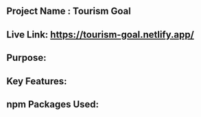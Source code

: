 ## Project Name :   Tourism Goal

## Live Link:   https://tourism-goal.netlify.app/

## Purpose:
<!-- - Facilitate seamless pet adoption through a user-friendly platform.
- Provide a comprehensive list of donation campaigns and allow users to contribute easily.
- Ensure transparency by showcasing donation progress for each campaign.
- Allow users to manage their own campaigns and view donations securely.
- Enhance user experience with features like infinite scrolling, filtering, and search.
- Enable admin control for monitoring and managing users and donations effectively. -->

## Key Features:
<!-- - Dynamic Pet Listing: Displays available pets with search and filter options by name and category.
- Infinite Scrolling: Loads more pets as users scroll, enhancing user experience.
- Donation Campaign Management: Users can view, edit, and manage their campaigns.
- Progress Bar for Donations: Displays the percentage of progress for each campaign.
- Donator Modal: View a list of donators with their donation details for a campaign.
- Role Management: Includes "Make Admin" functionality to promote users to admin status.
- Pause/Unpause Campaign: Temporarily disable or enable donation campaigns.
- Responsive Design: Fully responsive UI optimized for desktop and mobile devices.
- Authentication: Ensures secure access and personalized features for registered users.
- Real-Time Updates: Reflects changes immediately (e.g., when a campaign is paused or user role is updated). -->

## npm Packages Used:
<!-- - @material-tailwind/react: Simplifies Tailwind components with Material Design.
- AOS: Adds smooth animations on scroll for UI elements.
- Firebase: Manages authentication and real-time database functionality.
- LocalForage: Enables offline data storage for enhanced app performance.
- Lottie React: Integrates Lottie animations for an engaging user interface.
- Match Sorter: Implements smart and fuzzy search functionality.
- React: For building user interfaces.
- React DOM: For rendering React components to the DOM.
- React Hook Form: Simplifies form management and validation.
- React Icons: Adds scalable and customizable icons to the UI.
- React Router DOM: Manages routing and navigation.
- React Toastify: Provides elegant notifications and alerts.
- Sort-By: Simplifies sorting functionalities for data display.
- SweetAlert2: Adds beautiful alert dialogs for user interactions. -->
 




